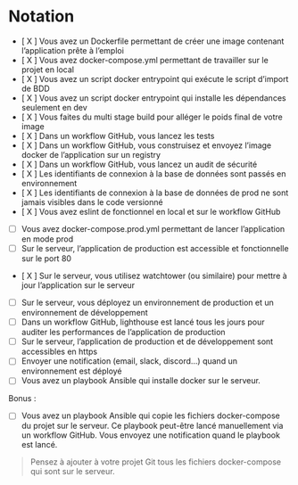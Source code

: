 # Notation

- [ X ] Vous avez un Dockerfile permettant de créer une image contenant l’application prête à l’emploi
- [ X ] Vous avez docker-compose.yml permettant de travailler sur le projet en local
- [ X ] Vous avez un script docker entrypoint qui exécute le script d’import de BDD
- [ X ] Vous avez un script docker entrypoint qui installe les dépendances seulement en dev
- [ X ] Vous faites du multi stage build pour alléger le poids final de votre image
- [ X ] Dans un workflow GitHub, vous lancez les tests
- [ X ] Dans un workflow GitHub, vous construisez et envoyez l’image docker de l’application sur un registry
- [ X ] Dans un workflow GitHub, vous lancez un audit de sécurité
- [ X ] Les identifiants de connexion à la base de données sont passés en environnement
- [ X ] Les identifiants de connexion à la base de données de prod ne sont jamais visibles dans le code versionné
- [ X ] Vous avez eslint de fonctionnel en local et sur le workflow GitHub
- [ ] Vous avez docker-compose.prod.yml permettant de lancer l’application en mode prod
- [ ] Sur le serveur, l’application de production est accessible et fonctionnelle sur le port 80
- [ X ] Sur le serveur, vous utilisez watchtower (ou similaire) pour mettre à jour l’application sur le serveur
- [ ] Sur le serveur, vous déployez un environnement de production et un environnement de développement
- [ ] Dans un workflow GitHub, lighthouse est lancé tous les jours pour auditer les performances de l’application de production
- [ ] Sur le serveur, l’application de production et de développement sont accessibles en https
- [ ] Envoyer une notification (email, slack, discord...) quand un environnement est déployé
- [ ] Vous avez un playbook Ansible qui installe docker sur le serveur.

Bonus :
- [ ] Vous avez un playbook Ansible qui copie les fichiers docker-compose du projet sur le serveur. 
  Ce playbook peut-être lancé manuellement via un workflow GitHub. 
  Vous envoyez une notification quand le playbook est lancé.

> Pensez à ajouter à votre projet Git tous les fichiers docker-compose qui sont sur le serveur.
